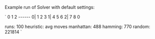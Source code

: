 Example run of Solver with default settings:

`
      0 1 2
     ------
  0|  1 2 3
  1|  4 5 6
  2|  7 8 0

runs: 100
heuristic: avg moves
	manhattan: 488
	hamming: 770
	random: 221814
`

